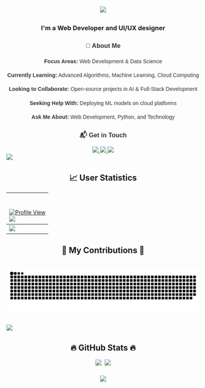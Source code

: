 <h1 align="center">
    <img src="https://readme-typing-svg.herokuapp.com/?font=Righteous&size=35&center=true&vCenter=true&width=500&height=70&duration=4000&lines=Hi+There!+👋;+I'm+Nguyen+Phong!;" />
</h1>

<h3 align="center">I'm a Web Developer and UI/UX designer</h3>

<div style="font-family: Arial, sans-serif; line-height: 1.6; color: #333; text-align: center;">
    <h3 align="center">🌟 About Me</h3>
    <p align="center"><strong>Focus Areas:</strong> Web Development & Data Science</p>
    <p align="center" ><strong>Currently Learning:</strong> Advanced Algorithms, Machine Learning, Cloud Computing</p>
    <p align="center"><strong>Looking to Collaborate:</strong> Open-source projects in AI & Full-Stack Development</p>
    <p align="center"><strong>Seeking Help With:</strong> Deploying ML models on cloud platforms</p>
    <p align="center"><strong>Ask Me About:</strong> Web Development, Python, and Technology</p>
    <h3 align="center">📬 Get in Touch</h3>
</div>


<div align="center"> 
  <a href="mailto:jencodoo@gmail.com">
    <img src="https://img.shields.io/badge/Gmail-333333?style=for-the-badge&logo=gmail&logoColor=red" />
  </a>
  <a href="https://www.linkedin.com/in/jencodoo2402/" target="_blank">
    <img src="https://img.shields.io/badge/LinkedIn-0077B5?style=for-the-badge&logo=linkedin&logoColor=white" target="_blank" />
  </a>
  <a href="https://jencodoo.github.io/profile_jen/" target="_blank">
     <img src="https://img.shields.io/badge/Portfolio-FF5722?style=for-the-badge&logo=todoist&logoColor=white" target="_blank" /> 
  </a>
</div>


<img src="https://user-images.githubusercontent.com/73097560/115834477-dbab4500-a447-11eb-908a-139a6edaec5c.gif">

<h2 align="center">📈 User Statistics </h2>

<table align="center">
  <tbody>
    <tr>
      <td>
        <div style="margin-left: auto; margin-right: 0; text-align: center; width: fit-content; margin-top: 20px;">
          <a href="#" style="display: inline-block; margin-top: 20px;">
            <img src="https://komarev.com/ghpvc/?username=jencodoo&style=for-the-badge&color=000000" 
                 alt="Profile View" 
                 style="width: 200px; height: auto;">
          </a>
        </div>
        <a href="https://github-readme-streak-stats.herokuapp.com/?user=jencodoo">
          <img width="705" 
               src="https://github-readme-streak-stats.herokuapp.com/?user=jencodoo&bg_color=000000&title_color=fff&text_color=fff&theme=dark&hide_border=true">
        </a>
      </td>
    </tr>
  </tbody>
  <tbody>
    <tr>
      <td>
        <a href="https://github-profile-summary-cards.vercel.app/api/cards/profile-details?username=jencodoo">
          <img width="715" 
               src="https://github-profile-summary-cards.vercel.app/api/cards/profile-details?username=jencodoo&theme=github_dark"/>
        </a>
      </td>
    </tr>
  </tbody>
</table>



<div align="center">
  <h2>🐍 My Contributions 🐍</h2>
  <br>
  <img alt="snake eating my contributions" src="https://raw.githubusercontent.com/salesp07/salesp07/output/github-contribution-grid-snake.svg" />
  <br/><br/><br/>
</div>

<img src="https://user-images.githubusercontent.com/73097560/115834477-dbab4500-a447-11eb-908a-139a6edaec5c.gif">
<h2 align="center">🔥 GitHub Stats 🔥</h2>

<p align="center">
  <a href=""><img src="https://github-readme-stats.vercel.app/api/top-langs/?username=jencodoo&layout=compact&langs_count=10"/></a>&nbsp
  <a href=""><img src="https://github-readme-stats.vercel.app/api?username=jencodoo&count_private=true&show_icons=true"/></a>
</p>



<h3 align="center">
    <img src="https://readme-typing-svg.herokuapp.com/?font=Righteous&size=25&center=true&vCenter=true&width=500&height=70&duration=4000&lines=Thanks+for+visiting!+✌️;+Shoot+me+a+message+on+Linkedin!;I'm+always+down+to+collab+:)">
</h3>
